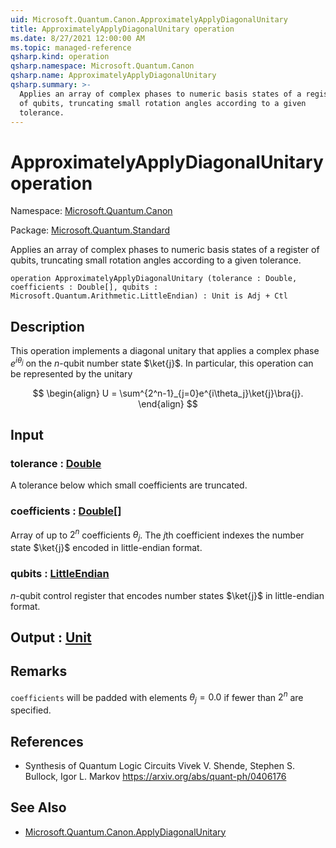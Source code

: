 ```yaml
---
uid: Microsoft.Quantum.Canon.ApproximatelyApplyDiagonalUnitary
title: ApproximatelyApplyDiagonalUnitary operation
ms.date: 8/27/2021 12:00:00 AM
ms.topic: managed-reference
qsharp.kind: operation
qsharp.namespace: Microsoft.Quantum.Canon
qsharp.name: ApproximatelyApplyDiagonalUnitary
qsharp.summary: >-
  Applies an array of complex phases to numeric basis states of a register
  of qubits, truncating small rotation angles according to a given
  tolerance.
---
```


# ApproximatelyApplyDiagonalUnitary operation

Namespace: [Microsoft.Quantum.Canon](xref:Microsoft.Quantum.Canon)

Package: [Microsoft.Quantum.Standard](https://nuget.org/packages/Microsoft.Quantum.Standard)


Applies an array of complex phases to numeric basis states of a registerof qubits, truncating small rotation angles according to a giventolerance.

```qsharp
operation ApproximatelyApplyDiagonalUnitary (tolerance : Double, coefficients : Double[], qubits : Microsoft.Quantum.Arithmetic.LittleEndian) : Unit is Adj + Ctl
```


## Description

This operation implements a diagonal unitary that applies a complex phase$e^{i \theta_j}$ on the $n$-qubit number state $\ket{j}$.In particular, this operation can be represented by the unitary$$\begin{align}U = \sum^{2^n-1}_{j=0}e^{i\theta_j}\ket{j}\bra{j}.\end{align}$$

## Input

### tolerance : [Double](xref:microsoft.quantum.qsharp.valueliterals#double-literals)

A tolerance below which small coefficients are truncated.


### coefficients : [Double](xref:microsoft.quantum.qsharp.valueliterals#double-literals)[]

Array of up to $2^n$ coefficients $\theta_j$. The $j$th coefficientindexes the number state $\ket{j}$ encoded in little-endian format.


### qubits : [LittleEndian](xref:Microsoft.Quantum.Arithmetic.LittleEndian)

$n$-qubit control register that encodes number states $\ket{j}$ inlittle-endian format.



## Output : [Unit](xref:microsoft.quantum.qsharp.valueliterals#unit-literal)



## Remarks

`coefficients` will be padded with elements $\theta_j = 0.0$ iffewer than $2^n$ are specified.

## References

- Synthesis of Quantum Logic Circuits  Vivek V. Shende, Stephen S. Bullock, Igor L. Markov  https://arxiv.org/abs/quant-ph/0406176

## See Also

- [Microsoft.Quantum.Canon.ApplyDiagonalUnitary](xref:Microsoft.Quantum.Canon.ApplyDiagonalUnitary)
